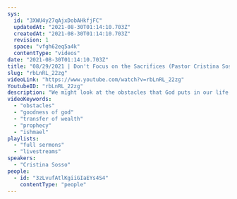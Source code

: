 ```yaml
---
sys:
  id: "3XWU4y27qAjxDobAHkfjFC"
  updatedAt: "2021-08-30T01:14:10.703Z"
  createdAt: "2021-08-30T01:14:10.703Z"
  revision: 1
  space: "vfgh62eq5a4k"
  contentType: "videos"
date: "2021-08-30T01:14:10.703Z"
title: "08/29/2021 | Don't Focus on the Sacrifices (Pastor Cristina Sosso)"
slug: "rbLnRL_22zg"
videoLink: "https://www.youtube.com/watch?v=rbLnRL_22zg"
YoutubeID: "rbLnRL_22zg"
description: "We might look at the obstacles that God puts in our life and think we aren't capable of completing the task. However, God will never put us in a situation that we cannot handle. Pastor Cris shared that we should change our mindset and focus on pleasing God, rather than the hardships we are going through. We need to be excited for the things ahead! This sermon was delivered at Freedom Fellowship Church International."
videoKeywords:
  - "obstacles"
  - "goodness of god"
  - "transfer of wealth"
  - "prophecy"
  - "ishmael"
playlists:
  - "full sermons"
  - "livestreams"
speakers:
  - "Cristina Sosso"
people:
  - id: "3zLvufAtlKgiiGIaEYs4S4"
    contentType: "people"
---
```

